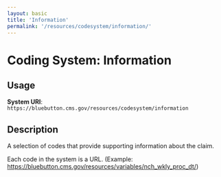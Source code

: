 ```yaml
---
layout: basic
title: 'Information'
permalink: '/resources/codesystem/information/'
---
```

# Coding System: Information

## Usage

**System URI**: `https://bluebutton.cms.gov/resources/codesystem/information`

## Description
A selection of codes that provide supporting information about the claim.

Each code in the system is a URL. (Example: https://bluebutton.cms.gov/resources/variables/nch_wkly_proc_dt/)




